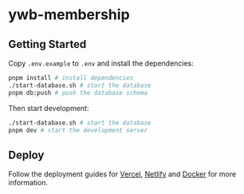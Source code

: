 # ywb-membership

## Getting Started

Copy `.env.example` to `.env` and install the dependencies:

```bash
pnpm install # install dependencies
./start-database.sh # start the database
pnpm db:push # push the database schema
```

Then start development:

```bash
./start-database.sh # start the database
pnpm dev # start the development server
```

## Deploy

Follow the deployment guides for [Vercel](https://create.t3.gg/en/deployment/vercel), [Netlify](https://create.t3.gg/en/deployment/netlify) and [Docker](https://create.t3.gg/en/deployment/docker) for more information.
